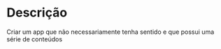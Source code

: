 <h1>Descrição</h1>



Criar um app que não necessariamente tenha sentido e que possui uma série de conteúdos
